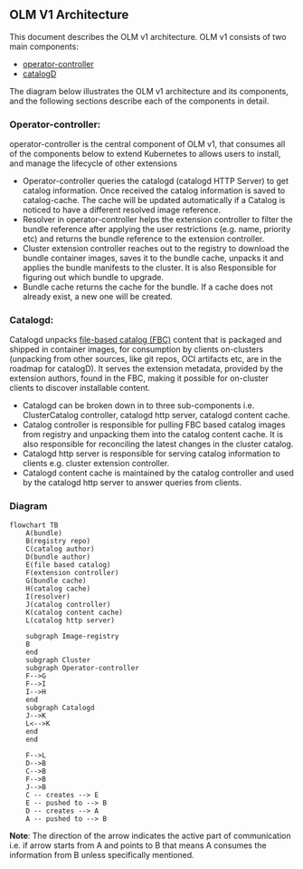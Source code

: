 
## OLM V1 Architecture

This document describes the OLM v1 architecture. OLM v1 consists of two main components:

* [operator-controller](https://github.com/operator-framework/operator-controller)
* [catalogD](https://github.com/operator-framework/catalogd)

The diagram below illustrates the OLM v1 architecture and its components,  and the following sections describe each of the components in detail.

### Operator-controller:

operator-controller is the central component of OLM v1, that consumes all of the components below to extend Kubernetes to allows users to install, and manage the lifecycle of other extensions

* Operator-controller queries the catalogd (catalogd HTTP Server) to get catalog information.  Once received the catalog information is saved  to catalog-cache. The cache will be updated automatically if a Catalog is noticed to have a different resolved image reference.
* Resolver in operator-controller helps the extension controller to filter the bundle reference after applying the user restrictions (e.g. name, priority etc) and returns the bundle reference to the extension controller.
* Cluster extension controller reaches out to the registry to download the bundle container images, saves it to the bundle cache,  unpacks it and applies the bundle manifests to the cluster.  It is also Responsible for figuring out which bundle to upgrade.
* Bundle cache returns the cache for the bundle. If a cache does not already exist, a new one will be created.

### Catalogd:

Catalogd unpacks [file-based catalog (FBC)](https://olm.operatorframework.io/docs/reference/file-based-catalogs/#docs) content that is packaged and shipped in container images, for consumption by clients on-clusters (unpacking from other sources, like git repos, OCI artifacts etc, are in the roadmap for catalogD). It serves the extension metadata, provided by the extension authors, found in the FBC, making it possible for on-cluster clients to discover installable content.

* Catalogd can be broken down in to three sub-components i.e. ClusterCatalog controller, catalogd http server, catalogd content cache.
* Catalog controller  is responsible for pulling FBC based catalog images from registry and unpacking them into the catalog content cache. It is also responsible for reconciling the latest changes in the cluster catalog.
* Catalogd http server is responsible for serving catalog information to clients e.g. cluster extension controller.
* Catalogd content cache is maintained by the catalog controller and used by the catalogd http server to answer queries from clients.



### Diagram

```mermaid
flowchart TB
    A(bundle)
    B(registry repo)
    C(catalog author)
    D(bundle author)
    E(file based catalog)
    F(extension controller)
    G(bundle cache)
    H(catalog cache)
    I(resolver)
    J(catalog controller)
    K(catalog content cache)
    L(catalog http server)

    subgraph Image-registry
    B
    end
    subgraph Cluster
    subgraph Operator-controller
    F-->G
    F-->I
    I-->H
    end
    subgraph Catalogd
    J-->K
    L<-->K
    end
    end

    F-->L
    D-->B
    C-->B
    F-->B
    J-->B
    C -- creates --> E
    E -- pushed to --> B
    D -- creates --> A
    A -- pushed to --> B
```

**Note**: The direction of the arrow indicates the active part of communication i.e. if arrow starts from A and points to B that means A consumes the information from B unless specifically mentioned.
